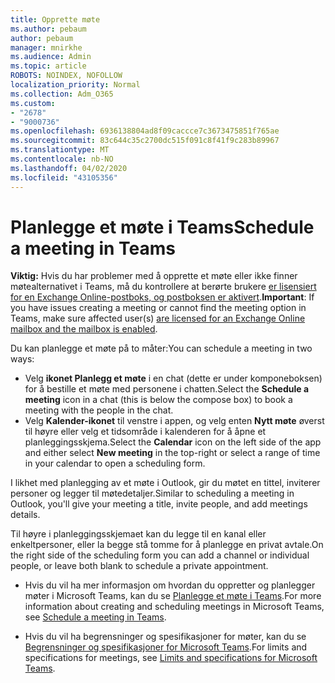 ```yaml
---
title: Opprette møte
ms.author: pebaum
author: pebaum
manager: mnirkhe
ms.audience: Admin
ms.topic: article
ROBOTS: NOINDEX, NOFOLLOW
localization_priority: Normal
ms.collection: Adm_O365
ms.custom:
- "2678"
- "9000736"
ms.openlocfilehash: 6936138804ad8f09caccce7c3673475851f765ae
ms.sourcegitcommit: 83c644c35c2700dc515f091c8f41f9c283b89967
ms.translationtype: MT
ms.contentlocale: nb-NO
ms.lasthandoff: 04/02/2020
ms.locfileid: "43105356"
---
```

# <a name="schedule-a-meeting-in-teams"></a><span data-ttu-id="5d502-102">Planlegge et møte i Teams</span><span class="sxs-lookup"><span data-stu-id="5d502-102">Schedule a meeting in Teams</span></span>

<span data-ttu-id="5d502-103">**Viktig:** Hvis du har problemer med å opprette et møte eller ikke finner møtealternativet i Teams, må du kontrollere at berørte brukere [er lisensiert for en Exchange Online-postboks, og postboksen er aktivert](https://docs.microsoft.com/exchange/recipients-in-exchange-online/create-user-mailboxes).</span><span class="sxs-lookup"><span data-stu-id="5d502-103">**Important**: If you have issues creating a meeting or cannot find the meeting option in Teams, make sure affected user(s) [are licensed for an Exchange Online mailbox and the mailbox is enabled](https://docs.microsoft.com/exchange/recipients-in-exchange-online/create-user-mailboxes).</span></span>

<span data-ttu-id="5d502-104">Du kan planlegge et møte på to måter:</span><span class="sxs-lookup"><span data-stu-id="5d502-104">You can schedule a meeting in two ways:</span></span> 

- <span data-ttu-id="5d502-105">Velg **ikonet Planlegg et møte** i en chat (dette er under komponeboksen) for å bestille et møte med personene i chatten.</span><span class="sxs-lookup"><span data-stu-id="5d502-105">Select the **Schedule a meeting** icon in a chat (this is below the compose box) to book a meeting with the people in the chat.</span></span>
- <span data-ttu-id="5d502-106">Velg **Kalender-ikonet** til venstre i appen, og velg enten **Nytt møte** øverst til høyre eller velg et tidsområde i kalenderen for å åpne et planleggingsskjema.</span><span class="sxs-lookup"><span data-stu-id="5d502-106">Select the **Calendar** icon on the left side of the app and either select **New meeting** in the top-right or select a range of time in your calendar to open a scheduling form.</span></span>

<span data-ttu-id="5d502-107">I likhet med planlegging av et møte i Outlook, gir du møtet en tittel, inviterer personer og legger til møtedetaljer.</span><span class="sxs-lookup"><span data-stu-id="5d502-107">Similar to scheduling a meeting in  Outlook, you'll give your meeting a title, invite people, and add meetings details.</span></span>

<span data-ttu-id="5d502-108">Til høyre i planleggingsskjemaet kan du legge til en kanal eller enkeltpersoner, eller la begge stå tomme for å planlegge en privat avtale.</span><span class="sxs-lookup"><span data-stu-id="5d502-108">On the right side of the scheduling form you can add a channel or individual people, or leave both blank to schedule a private appointment.</span></span>

- <span data-ttu-id="5d502-109">Hvis du vil ha mer informasjon om hvordan du oppretter og planlegger møter i Microsoft Teams, kan du se [Planlegge et møte i Teams](https://support.office.com/article/Schedule-a-meeting-in-Teams-943507a9-8583-4c58-b5d2-8ec8265e04e5).</span><span class="sxs-lookup"><span data-stu-id="5d502-109">For more information about creating and scheduling meetings in Microsoft Teams, see [Schedule a meeting in Teams](https://support.office.com/article/Schedule-a-meeting-in-Teams-943507a9-8583-4c58-b5d2-8ec8265e04e5).</span></span>

- <span data-ttu-id="5d502-110">Hvis du vil ha begrensninger og spesifikasjoner for møter, kan du se [Begrensninger og spesifikasjoner for Microsoft Teams](https://docs.microsoft.com/microsoftteams/limits-specifications-teams#meetings-and-calls).</span><span class="sxs-lookup"><span data-stu-id="5d502-110">For limits and specifications for meetings, see [Limits and specifications for Microsoft Teams](https://docs.microsoft.com/microsoftteams/limits-specifications-teams#meetings-and-calls).</span></span>
